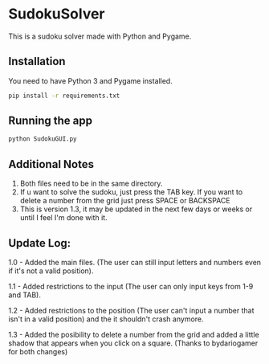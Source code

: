 # SudokuSolver
This is a sudoku solver made with Python and Pygame.

## Installation
 You need to have Python 3 and Pygame installed.
```bash
pip install -r requirements.txt
```
## Running the app
```bash
python SudokuGUI.py
```
## Additional Notes
1. Both files need to be in the same directory.
2. If u want to solve the sudoku, just press the TAB key. If you want to delete a number from the grid just press SPACE or BACKSPACE
4. This is version 1.3, it may be updated in the next few days or weeks or until I feel I'm done with it.

## Update Log:
1.0 - Added the main files. (The user can still input letters and numbers even if it's not a valid position).

1.1 - Added restrictions to the input (The user can only input keys from 1-9 and TAB).

1.2 - Added restrictions to the position (The user can't input a number that isn't in a valid position) and the it shouldn't crash anymore.

1.3 - Added the posibility to delete a number from the grid and added a little shadow that appears when you click on a square. (Thanks to bydariogamer for both changes)
